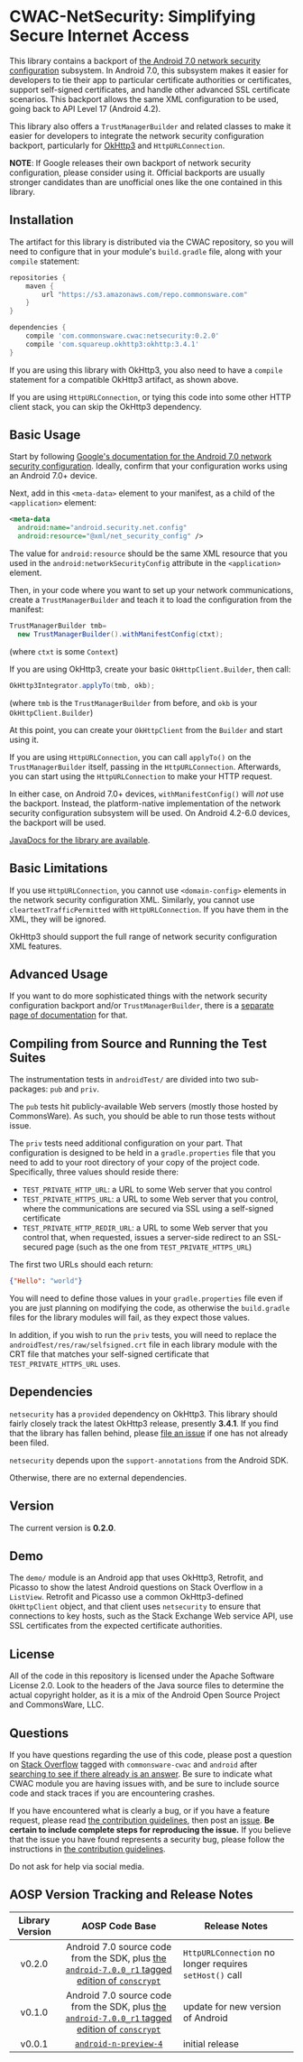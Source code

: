 # CWAC-NetSecurity: Simplifying Secure Internet Access

This library contains a backport of
[the Android 7.0 network security configuration](https://developer.android.com/preview/features/security-config.html)
subsystem. In Android 7.0, this subsystem makes it easier for developers
to tie their app to particular certificate authorities or certificates,
support self-signed certificates, and handle other advanced SSL
certificate scenarios. This backport allows the same XML configuration
to be used, going back to API Level 17 (Android 4.2).

This library also offers a `TrustManagerBuilder` and related classes
to make it easier for developers to integrate the network security
configuration backport, particularly for
[OkHttp3](https://github.com/square/okhttp)
and `HttpURLConnection`.

**NOTE**: If Google releases their own backport of network security
configuration, please consider using it. Official backports are usually
stronger candidates than are unofficial ones like the one contained
in this library.

## Installation

The artifact for this library is distributed via the CWAC repository,
so you will need to configure that in your module's `build.gradle` file,
along with your `compile` statement:

```groovy
repositories {
    maven {
        url "https://s3.amazonaws.com/repo.commonsware.com"
    }
}

dependencies {
    compile 'com.commonsware.cwac:netsecurity:0.2.0'
    compile 'com.squareup.okhttp3:okhttp:3.4.1'
}
```

If you are using this library with OkHttp3, you also need to have
a `compile` statement for a compatible OkHttp3 artifact, as shown
above.

If you are using `HttpURLConnection`, or tying this code into some
other HTTP client stack, you can skip the OkHttp3 dependency.

## Basic Usage

Start by following
[Google's documentation for the Android 7.0 network security configuration](https://developer.android.com/preview/features/security-config.html).
Ideally, confirm that your configuration works using an Android 7.0+
device.

Next, add in this `<meta-data>` element to your manifest, as a child
of the `<application>` element:

```xml
<meta-data
  android:name="android.security.net.config"
  android:resource="@xml/net_security_config" />
```

The value for `android:resource` should be the same XML resource that
you used in the `android:networkSecurityConfig` attribute in the
`<application>` element.

Then, in your code where you want to set up your network communications,
create a `TrustManagerBuilder` and teach it to load the configuration
from the manifest:

```java
TrustManagerBuilder tmb=
  new TrustManagerBuilder().withManifestConfig(ctxt);
```

(where `ctxt` is some `Context`)

If you are using OkHttp3, create your basic `OkHttpClient.Builder`,
then call:

```java
OkHttp3Integrator.applyTo(tmb, okb);
```

(where `tmb` is the `TrustManagerBuilder` from before, and `okb`
is your `OkHttpClient.Builder`)

At this point, you can create your `OkHttpClient` from the `Builder`
and start using it.

If you are using `HttpURLConnection`, you can call `applyTo()` on
the `TrustManagerBuilder` itself, passing in the `HttpURLConnection`.
Afterwards, you can start using the `HttpURLConnection` to make your
HTTP request.

In either case, on Android 7.0+ devices, `withManifestConfig()` will
*not* use the backport. Instead, the platform-native implementation
of the network security configuration subsystem will be used. On
Android 4.2-6.0 devices, the backport will be used.

[JavaDocs for the library are available](http://javadocs.commonsware.com/cwac/netsecurity/index.html).

## Basic Limitations

If you use `HttpURLConnection`, you cannot use `<domain-config>`
elements in the network security configuration XML. Similarly,
you cannot use `cleartextTrafficPermitted` with `HttpURLConnection`.
If you have them in the XML, they will be ignored.

OkHttp3 should support the full range of network security configuration
XML features.

## Advanced Usage

If you want to do more sophisticated things with the network security
configuration backport and/or `TrustManagerBuilder`, there is a
[separate page of documentation](https://github.com/commonsguy/cwac-netsecurity/blob/master/docs/ADVANCED_USAGE.markdown)
for that.

## Compiling from Source and Running the Test Suites

The instrumentation tests in `androidTest/` are divided into two
sub-packages: `pub` and `priv`.

The `pub` tests hit publicly-available Web servers (mostly those
hosted by CommonsWare). As such, you should be able to run those
tests without issue.

The `priv` tests need additional configuration on your part. That
configuration is designed to be held in a `gradle.properties`
file that you need to add to your root directory of your copy
of the project code. Specifically, three values should reside there:

- `TEST_PRIVATE_HTTP_URL`: a URL to some Web server that you control
- `TEST_PRIVATE_HTTPS_URL`: a URL to some Web server that you control, where the communications are secured via SSL using a self-signed certificate
- `TEST_PRIVATE_HTTP_REDIR_URL`: a URL to some Web server that you control that, when requested, issues a server-side redirect to an SSL-secured page (such as the one from `TEST_PRIVATE_HTTPS_URL`)

The first two URLs should each return:

```json
{"Hello": "world"}
```

You will need to define those values in your `gradle.properties` file
even if you are just planning on modifying the code, as otherwise
the `build.gradle` files for the library modules will fail, as they expect
those values.

In addition, if you wish to run the `priv` tests, you will need to
replace the `androidTest/res/raw/selfsigned.crt` file in each library
module with the CRT file that matches your self-signed certificate that
`TEST_PRIVATE_HTTPS_URL` uses.

## Dependencies

`netsecurity` has a `provided` dependency on OkHttp3. This library
should fairly closely track the latest OkHttp3 release, presently
**3.4.1**. If you find
that the library has fallen behind, please
[file an issue](https://github.com/commonsguy/cwac-netsecurity/issues)
if one has not already been filed.

`netsecurity` depends upon the `support-annotations` from the Android SDK.

Otherwise, there are no external dependencies.

## Version

The current version is **0.2.0**.

## Demo

The `demo/` module is an Android app that uses OkHttp3, Retrofit,
and Picasso to show the latest Android questions on Stack Overflow
in a `ListView`. Retrofit and Picasso use a common OkHttp3-defined
`OkHttpClient` object, and that client uses `netsecurity` to
ensure that connections to key hosts, such as the Stack Exchange
Web service API, use SSL certificates from the expected certificate
authorities.

## License

All of the code in this repository is licensed under the
Apache Software License 2.0. Look to the headers of the Java source
files to determine the actual copyright holder, as it is a mix of
the Android Open Source Project and CommonsWare, LLC.

## Questions

If you have questions regarding the use of this code, please post a question
on [Stack Overflow](http://stackoverflow.com/questions/ask) tagged with
`commonsware-cwac` and `android` after [searching to see if there already is an answer](https://stackoverflow.com/search?q=[commonsware-cwac]+camera). Be sure to indicate
what CWAC module you are having issues with, and be sure to include source code 
and stack traces if you are encountering crashes.

If you have encountered what is clearly a bug, or if you have a feature request,
please read [the contribution guidelines](.github/CONTRIBUTING.md), then
post an [issue](https://github.com/commonsguy/cwac-netsecurity/issues).
**Be certain to include complete steps for reproducing the issue.**
If you believe that the issue you have found represents a security bug,
please follow the instructions in
[the contribution guidelines](https://github.com/commonsguy/cwac-netsecurity/blob/master/.github/CONTRIBUTING.md#contributing-security-bug-reports).

Do not ask for help via social media.

## AOSP Version Tracking and Release Notes

|Library Version|AOSP Code Base                                                                                          |Release Notes|
|:-------------:|:------------------------------------------------------------------------------------------------------:|-------------|
|v0.2.0         |Android 7.0 source code from the SDK, plus [the `android-7.0.0_r1` tagged edition of `conscrypt`](https://android.googlesource.com/platform/external/conscrypt/+/android-7.0.0_r1)|`HttpURLConnection` no longer requires `setHost()` call|
|v0.1.0         |Android 7.0 source code from the SDK, plus [the `android-7.0.0_r1` tagged edition of `conscrypt`](https://android.googlesource.com/platform/external/conscrypt/+/android-7.0.0_r1)|update for new version of Android|
|v0.0.1         |[`android-n-preview-4`](https://android.googlesource.com/platform/frameworks/base/+/android-n-preview-4)|initial release|
